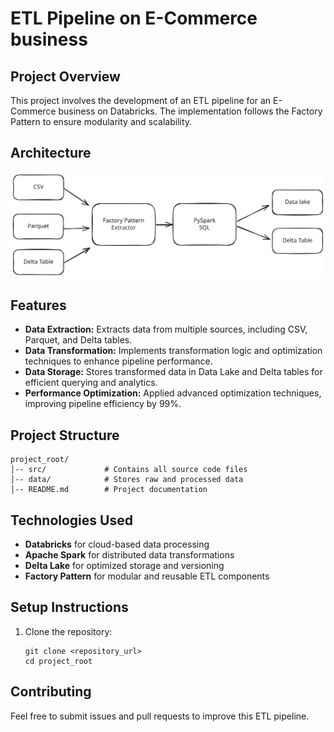 # ETL Pipeline on E-Commerce business

## Project Overview
This project involves the development of an ETL pipeline for an E-Commerce business on Databricks. The implementation follows the Factory Pattern to ensure modularity and scalability.

## Architecture

![ETL Pipeline Architecture](arch_etl.svg)


## Features
* **Data Extraction:** Extracts data from multiple sources, including CSV, Parquet, and Delta tables.
* **Data Transformation:** Implements transformation logic and optimization techniques to enhance pipeline performance.
* **Data Storage:** Stores transformed data in Data Lake and Delta tables for efficient querying and analytics.
* **Performance Optimization:** Applied advanced optimization techniques, improving pipeline efficiency by 99%.

## Project Structure
```
project_root/
│-- src/             # Contains all source code files
│-- data/            # Stores raw and processed data
│-- README.md        # Project documentation
```

## Technologies Used
* **Databricks** for cloud-based data processing
* **Apache Spark** for distributed data transformations
* **Delta Lake** for optimized storage and versioning
* **Factory Pattern** for modular and reusable ETL components

## Setup Instructions
1. Clone the repository:
   ```
   git clone <repository_url>
   cd project_root
   ```

## Contributing
Feel free to submit issues and pull requests to improve this ETL pipeline.